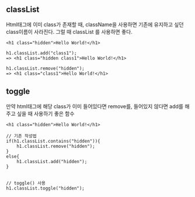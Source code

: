 ## classList
Html태그에 이미 class가 존재할 때, className을 사용하면 기존에 유지하고 싶던 class이름이 사라진다.
그럴 때 classList 를 사용하면 좋다.

```
<h1 class="hidden">Hello World!</h1>

h1.classList.add("class1");
=> <h1 class="hidden class1">Hello World!</h1>

h1.classList.remove("hidden");
=> <h1 class="class1">Hello World!</h1>
```


## toggle
만약 html태그에 해당 class가 이미 들어있다면 remove를, 들어있지 않다면 add를 해주고 싶을 때 사용하기 좋은 함수

```
<h1 class="hidden">Hello World!</h1>

// 기존 작성법
if(h1.classList.contains("hidden")){
    h1.classList.remove("hidden");
}
else{
    h1.classList.add("hidden");
}


// toggle() 사용
h1.classList.toggle("hidden");
```